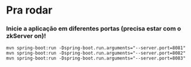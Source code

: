 # Pra rodar

### Inicie a aplicação em diferentes portas (precisa estar com o zkServer on)!
```
mvn spring-boot:run -Dspring-boot.run.arguments="--server.port=8081"
mvn spring-boot:run -Dspring-boot.run.arguments="--server.port=8082"
mvn spring-boot:run -Dspring-boot.run.arguments="--server.port=8083"
```
